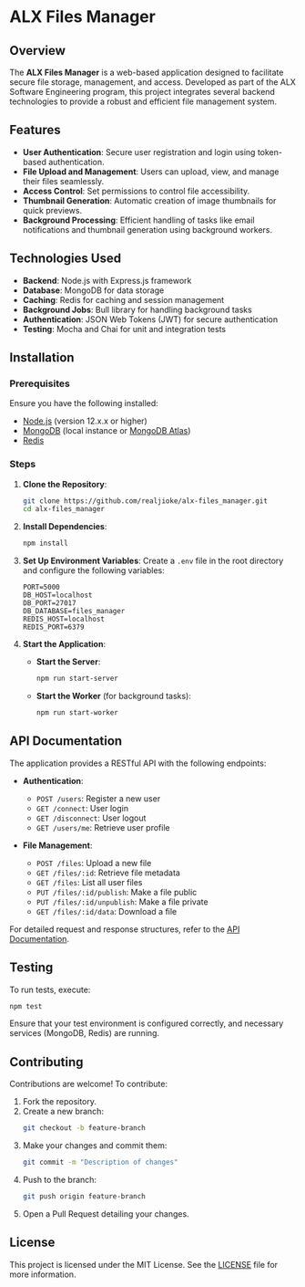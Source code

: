 # ALX Files Manager

## Overview

The **ALX Files Manager** is a web-based application designed to facilitate secure file storage, management, and access. Developed as part of the ALX Software Engineering program, this project integrates several backend technologies to provide a robust and efficient file management system.

## Features

- **User Authentication**: Secure user registration and login using token-based authentication.
- **File Upload and Management**: Users can upload, view, and manage their files seamlessly.
- **Access Control**: Set permissions to control file accessibility.
- **Thumbnail Generation**: Automatic creation of image thumbnails for quick previews.
- **Background Processing**: Efficient handling of tasks like email notifications and thumbnail generation using background workers.

## Technologies Used

- **Backend**: Node.js with Express.js framework
- **Database**: MongoDB for data storage
- **Caching**: Redis for caching and session management
- **Background Jobs**: Bull library for handling background tasks
- **Authentication**: JSON Web Tokens (JWT) for secure authentication
- **Testing**: Mocha and Chai for unit and integration tests

## Installation

### Prerequisites

Ensure you have the following installed:

- [Node.js](https://nodejs.org/) (version 12.x.x or higher)
- [MongoDB](https://www.mongodb.com/) (local instance or [MongoDB Atlas](https://www.mongodb.com/cloud/atlas))
- [Redis](https://redis.io/)

### Steps

1. **Clone the Repository**:
   ```bash
   git clone https://github.com/realjioke/alx-files_manager.git
   cd alx-files_manager
   ```

2. **Install Dependencies**:
   ```bash
   npm install
   ```

3. **Set Up Environment Variables**:
   Create a `.env` file in the root directory and configure the following variables:
   ```
   PORT=5000
   DB_HOST=localhost
   DB_PORT=27017
   DB_DATABASE=files_manager
   REDIS_HOST=localhost
   REDIS_PORT=6379
   ```

4. **Start the Application**:
   - **Start the Server**:
     ```bash
     npm run start-server
     ```
   - **Start the Worker** (for background tasks):
     ```bash
     npm run start-worker
     ```

## API Documentation

The application provides a RESTful API with the following endpoints:

- **Authentication**:
  - `POST /users`: Register a new user
  - `GET /connect`: User login
  - `GET /disconnect`: User logout
  - `GET /users/me`: Retrieve user profile

- **File Management**:
  - `POST /files`: Upload a new file
  - `GET /files/:id`: Retrieve file metadata
  - `GET /files`: List all user files
  - `PUT /files/:id/publish`: Make a file public
  - `PUT /files/:id/unpublish`: Make a file private
  - `GET /files/:id/data`: Download a file

For detailed request and response structures, refer to the [API Documentation](./docs/api.md).

## Testing

To run tests, execute:
```bash
npm test
```

Ensure that your test environment is configured correctly, and necessary services (MongoDB, Redis) are running.

## Contributing

Contributions are welcome! To contribute:

1. Fork the repository.
2. Create a new branch:
   ```bash
   git checkout -b feature-branch
   ```
3. Make your changes and commit them:
   ```bash
   git commit -m "Description of changes"
   ```
4. Push to the branch:
   ```bash
   git push origin feature-branch
   ```
5. Open a Pull Request detailing your changes.

## License

This project is licensed under the MIT License. See the [LICENSE](./LICENSE) file for more information.
